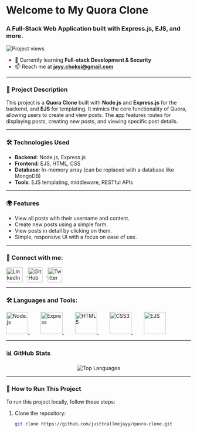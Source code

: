 #  Welcome to My Quora Clone

### A Full-Stack Web Application built with Express.js, EJS, and more.

![Project views](https://komarev.com/ghpvc/?username=justtcallmejayy&label=Project%20views&color=0e75b6&style=flat)

- 🌱 Currently learning **Full-stack Development & Security**
- 📫 Reach me at **jayy.choksi@gmail.com**

---

### 🚀 Project Description

This project is a **Quora Clone** built with **Node.js** and **Express.js** for the backend, and **EJS** for templating. It mimics the core functionality of Quora, allowing users to create and view posts. The app features routes for displaying posts, creating new posts, and viewing specific post details.

---

### 🛠️ Technologies Used

- **Backend**: Node.js, Express.js
- **Frontend**: EJS, HTML, CSS
- **Database**: In-memory array (can be replaced with a database like MongoDB)
- **Tools**: EJS templating, middleware, RESTful APIs

---

### 🌍 Features

- View all posts with their username and content.
- Create new posts using a simple form.
- View posts in detail by clicking on them.
- Simple, responsive UI with a focus on ease of use.

---

### 🔗 Connect with me:

<p align="left">
  <a href="https://www.linkedin.com/in/jaychoksi18/" target="blank">
    <img align="center" src="https://upload.wikimedia.org/wikipedia/commons/8/81/LinkedIn_icon.svg" alt="LinkedIn" height="40" width="45" style="margin-right: 10px;" />
  </a>
  <a href="https://github.com/justtcallmejayy" target="blank">
    <img align="center" src="https://upload.wikimedia.org/wikipedia/commons/9/91/Octicons-mark-github.svg" alt="GitHub" height="40" width="40" style="margin-right: 10px;" />
  </a>
  <a href="https://x.com/JayyWebDevX" target="blank">
    <img align="center" src="https://upload.wikimedia.org/wikipedia/commons/c/ce/X_logo_2023.svg" alt="Twitter" height="40" width="40" style="margin-right: 10px;" />
  </a>
</p>

---

### 🛠️ Languages and Tools:

<p align="left">
<a href="https://nodejs.org/" target="_blank" rel="noreferrer" style="margin-right: 30px;">
  <img src="https://upload.wikimedia.org/wikipedia/commons/d/d9/Node.js_logo.svg" alt="Node.js" width="60" height="60" />
</a>
<a href="https://expressjs.com/" target="_blank" rel="noreferrer" style="margin-right: 30px;">
  <img src="https://upload.wikimedia.org/wikipedia/commons/6/64/Expressjs.png" alt="Express" width="60" height="60" />
</a>
<a href="https://www.w3.org/TR/html5/" target="_blank" rel="noreferrer" style="margin-right: 30px;">
  <img src="https://upload.wikimedia.org/wikipedia/commons/3/38/HTML5_Badge.svg" alt="HTML5" width="60" height="60" />
</a>
<a href="https://developer.mozilla.org/en-US/docs/Web/CSS" target="_blank" rel="noreferrer" style="margin-right: 30px;">
  <img src="https://upload.wikimedia.org/wikipedia/commons/6/62/CSS3_logo.svg" alt="CSS3" width="60" height="60" />
</a>
<a href="https://ejs.co/" target="_blank" rel="noreferrer" style="margin-right: 30px;">
  <img src="https://upload.wikimedia.org/wikipedia/commons/e/e1/Ejs_logo.svg" alt="EJS" width="60" height="60" />
</a>

</p>

---

### 📊 GitHub Stats

<p align="center">
  <img src="https://github-readme-stats.vercel.app/api/top-langs/?username=justtcallmejayy&layout=compact&theme=tokyonight" alt="Top Languages" />
</p>

---

### 📝 How to Run This Project

To run this project locally, follow these steps:

1. Clone the repository:
   ```bash
   git clone https://github.com/justtcallmejayy/quora-clone.git
